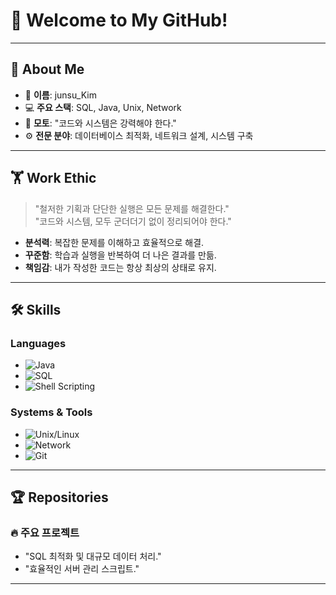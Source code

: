 # 💪 Welcome to My GitHub!

---

## 🧔 About Me
- 👋 **이름**: junsu_Kim
- 💻 **주요 스택**: SQL, Java, Unix, Network
- 🚀 **모토**: "코드와 시스템은 강력해야 한다."
- ⚙️ **전문 분야**: 데이터베이스 최적화, 네트워크 설계, 시스템 구축

---

## 🏋️ Work Ethic
> "철저한 기획과 단단한 실행은 모든 문제를 해결한다."  
> "코드와 시스템, 모두 군더더기 없이 정리되어야 한다."

- **분석력**: 복잡한 문제를 이해하고 효율적으로 해결.
- **꾸준함**: 학습과 실행을 반복하여 더 나은 결과를 만듦.
- **책임감**: 내가 작성한 코드는 항상 최상의 상태로 유지.

---

## 🛠️ Skills
### **Languages**
- ![Java](https://img.shields.io/badge/-Java-red?logo=Java&logoColor=white&style=flat)
- ![SQL](https://img.shields.io/badge/-SQL-blue?logo=MySQL&logoColor=white&style=flat)
- ![Shell Scripting](https://img.shields.io/badge/-Shell_Scripting-black?logo=GNU%20Bash&logoColor=white&style=flat)

### **Systems & Tools**
- ![Unix/Linux](https://img.shields.io/badge/-Unix/Linux-003366?logo=Linux&logoColor=white&style=flat)
- ![Network](https://img.shields.io/badge/-Network-green?logo=Cisco&logoColor=white&style=flat)
- ![Git](https://img.shields.io/badge/-Git-black?logo=Git&logoColor=white&style=flat)


---

## 🏆 Repositories
### **🔥 주요 프로젝트**

-  "SQL 최적화 및 대규모 데이터 처리."
-  "효율적인 서버 관리 스크립트."

---




